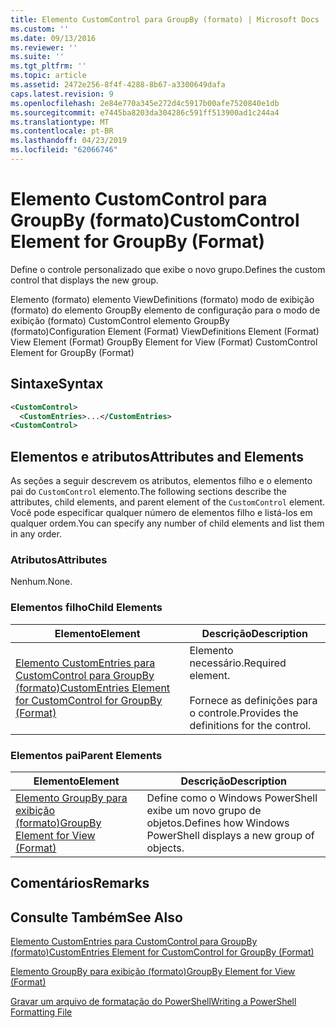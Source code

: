 ```yaml
---
title: Elemento CustomControl para GroupBy (formato) | Microsoft Docs
ms.custom: ''
ms.date: 09/13/2016
ms.reviewer: ''
ms.suite: ''
ms.tgt_pltfrm: ''
ms.topic: article
ms.assetid: 2472e256-8f4f-4288-8b67-a3300649dafa
caps.latest.revision: 9
ms.openlocfilehash: 2e84e770a345e272d4c5917b00afe7520840e1db
ms.sourcegitcommit: e7445ba8203da304286c591ff513900ad1c244a4
ms.translationtype: MT
ms.contentlocale: pt-BR
ms.lasthandoff: 04/23/2019
ms.locfileid: "62066746"
---
```

# <a name="customcontrol-element-for-groupby-format"></a><span data-ttu-id="52069-102">Elemento CustomControl para GroupBy (formato)</span><span class="sxs-lookup"><span data-stu-id="52069-102">CustomControl Element for GroupBy (Format)</span></span>

<span data-ttu-id="52069-103">Define o controle personalizado que exibe o novo grupo.</span><span class="sxs-lookup"><span data-stu-id="52069-103">Defines the custom control that displays the new group.</span></span>

<span data-ttu-id="52069-104">Elemento (formato) elemento ViewDefinitions (formato) modo de exibição (formato) do elemento GroupBy elemento de configuração para o modo de exibição (formato) CustomControl elemento GroupBy (formato)</span><span class="sxs-lookup"><span data-stu-id="52069-104">Configuration Element (Format) ViewDefinitions Element (Format) View Element (Format) GroupBy Element for View (Format) CustomControl Element for GroupBy (Format)</span></span>

## <a name="syntax"></a><span data-ttu-id="52069-105">Sintaxe</span><span class="sxs-lookup"><span data-stu-id="52069-105">Syntax</span></span>

```xml
<CustomControl>
  <CustomEntries>...</CustomEntries>
<CustomControl>
```

## <a name="attributes-and-elements"></a><span data-ttu-id="52069-106">Elementos e atributos</span><span class="sxs-lookup"><span data-stu-id="52069-106">Attributes and Elements</span></span>

<span data-ttu-id="52069-107">As seções a seguir descrevem os atributos, elementos filho e o elemento pai do `CustomControl` elemento.</span><span class="sxs-lookup"><span data-stu-id="52069-107">The following sections describe the attributes, child elements, and parent element of the `CustomControl` element.</span></span> <span data-ttu-id="52069-108">Você pode especificar qualquer número de elementos filho e listá-los em qualquer ordem.</span><span class="sxs-lookup"><span data-stu-id="52069-108">You can specify any number of child elements and list them in any order.</span></span>

### <a name="attributes"></a><span data-ttu-id="52069-109">Atributos</span><span class="sxs-lookup"><span data-stu-id="52069-109">Attributes</span></span>

<span data-ttu-id="52069-110">Nenhum.</span><span class="sxs-lookup"><span data-stu-id="52069-110">None.</span></span>

### <a name="child-elements"></a><span data-ttu-id="52069-111">Elementos filho</span><span class="sxs-lookup"><span data-stu-id="52069-111">Child Elements</span></span>

|<span data-ttu-id="52069-112">Elemento</span><span class="sxs-lookup"><span data-stu-id="52069-112">Element</span></span>|<span data-ttu-id="52069-113">Descrição</span><span class="sxs-lookup"><span data-stu-id="52069-113">Description</span></span>|
|-------------|-----------------|
|[<span data-ttu-id="52069-114">Elemento CustomEntries para CustomControl para GroupBy (formato)</span><span class="sxs-lookup"><span data-stu-id="52069-114">CustomEntries Element for CustomControl for GroupBy (Format)</span></span>](./customentries-element-for-customcontrol-for-groupby-format.md)|<span data-ttu-id="52069-115">Elemento necessário.</span><span class="sxs-lookup"><span data-stu-id="52069-115">Required element.</span></span><br /><br /> <span data-ttu-id="52069-116">Fornece as definições para o controle.</span><span class="sxs-lookup"><span data-stu-id="52069-116">Provides the definitions for the control.</span></span>|

### <a name="parent-elements"></a><span data-ttu-id="52069-117">Elementos pai</span><span class="sxs-lookup"><span data-stu-id="52069-117">Parent Elements</span></span>

|<span data-ttu-id="52069-118">Elemento</span><span class="sxs-lookup"><span data-stu-id="52069-118">Element</span></span>|<span data-ttu-id="52069-119">Descrição</span><span class="sxs-lookup"><span data-stu-id="52069-119">Description</span></span>|
|-------------|-----------------|
|[<span data-ttu-id="52069-120">Elemento GroupBy para exibição (formato)</span><span class="sxs-lookup"><span data-stu-id="52069-120">GroupBy Element for View (Format)</span></span>](./groupby-element-for-view-format.md)|<span data-ttu-id="52069-121">Define como o Windows PowerShell exibe um novo grupo de objetos.</span><span class="sxs-lookup"><span data-stu-id="52069-121">Defines how Windows PowerShell displays a new group of objects.</span></span>|

## <a name="remarks"></a><span data-ttu-id="52069-122">Comentários</span><span class="sxs-lookup"><span data-stu-id="52069-122">Remarks</span></span>

## <a name="see-also"></a><span data-ttu-id="52069-123">Consulte Também</span><span class="sxs-lookup"><span data-stu-id="52069-123">See Also</span></span>

[<span data-ttu-id="52069-124">Elemento CustomEntries para CustomControl para GroupBy (formato)</span><span class="sxs-lookup"><span data-stu-id="52069-124">CustomEntries Element for CustomControl for GroupBy (Format)</span></span>](./customentries-element-for-customcontrol-for-groupby-format.md)

[<span data-ttu-id="52069-125">Elemento GroupBy para exibição (formato)</span><span class="sxs-lookup"><span data-stu-id="52069-125">GroupBy Element for View (Format)</span></span>](./groupby-element-for-view-format.md)

[<span data-ttu-id="52069-126">Gravar um arquivo de formatação do PowerShell</span><span class="sxs-lookup"><span data-stu-id="52069-126">Writing a PowerShell Formatting File</span></span>](./writing-a-powershell-formatting-file.md)
